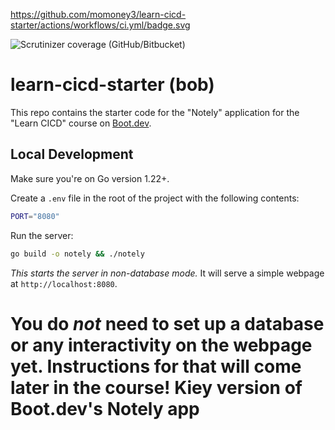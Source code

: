 <https://github.com/momoney3/learn-cicd-starter/actions/workflows/ci.yml/badge.svg>

![Scrutinizer coverage (GitHub/Bitbucket)](https://img.shields.io/scrutinizer/coverage/:vcs/momoney3/learn-cicd-starter)

# learn-cicd-starter (bob)

This repo contains the starter code for the "Notely" application for the "Learn CICD" course on [Boot.dev](https://boot.dev).

## Local Development

Make sure you're on Go version 1.22+.

Create a `.env` file in the root of the project with the following contents:

```bash
PORT="8080"
```

Run the server:

```bash
go build -o notely && ./notely
```

_This starts the server in non-database mode._ It will serve a simple webpage at `http://localhost:8080`.

You do _not_ need to set up a database or any interactivity on the webpage yet. Instructions for that will come later in the course!
Kiey version of Boot.dev's Notely app
=======
